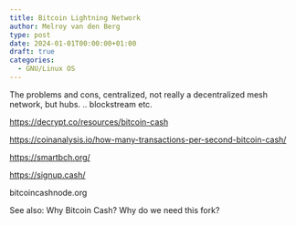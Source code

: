 ```yaml
---
title: Bitcoin Lightning Network
author: Melroy van den Berg
type: post
date: 2024-01-01T00:00:00+01:00
draft: true
categories:
  - GNU/Linux OS
---
```


The problems and cons, centralized, not really a decentralized mesh network, but hubs. .. blockstream etc.

<https://decrypt.co/resources/bitcoin-cash>

<https://coinanalysis.io/how-many-transactions-per-second-bitcoin-cash/>

<https://smartbch.org/>

<https://signup.cash/>

bitcoincashnode.org

See also: Why Bitcoin Cash? Why do we need this fork?

